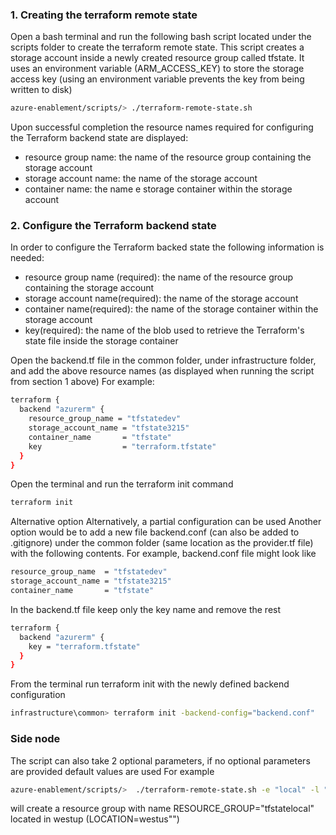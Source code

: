 ### 1. Creating the terraform remote state
Open a bash terminal and run the following bash script located under the scripts folder to create the terraform remote state.
This script creates a storage account inside a newly created resource group called tfstate.
It uses an environment variable (ARM_ACCESS_KEY) to store the storage access key (using an environment variable prevents the key from being written to disk)

```sh
azure-enablement/scripts/> ./terraform-remote-state.sh
``` 
Upon successful completion the resource names required for configuring the Terraform backend state are displayed:
- resource group name: the name of the resource group containing the storage account
- storage account name: the name of the storage account
- container name: the name e storage container within the storage account

### 2. Configure the Terraform backend state
In order to configure the Terraform backed state the following information is needed:
- resource group name (required): the name of the resource group containing the storage account
- storage account name(required): the name of the storage account
- container name(required): the name of the storage container within the storage account
- key(required): the name of the blob used  to retrieve the Terraform's state file inside the storage container 

Open the backend.tf file in the common folder, under infrastructure folder, and add the above resource names (as displayed when running the script from section 1 above)
For example:

```sh
terraform {
  backend "azurerm" {
    resource_group_name = "tfstatedev"
    storage_account_name = "tfstate3215"
    container_name       = "tfstate"
    key                  = "terraform.tfstate"
  }
}
```
Open the terminal and run the terraform init command

```sh
terraform init
```

Alternative option
Alternatively, a partial configuration can be used
Another option would be to add a new file backend.conf (can also be added to .gitignore) under the common folder (same location as the provider.tf file) with the following contents.
For example, backend.conf file might look like

```sh
resource_group_name  = "tfstatedev"
storage_account_name = "tfstate3215"
container_name       = "tfstate"
```

In the backend.tf file keep only the key name and remove the rest
```sh
terraform {
  backend "azurerm" {
    key = "terraform.tfstate"
  }
}
```

From the terminal run terraform init with the newly defined backend configuration

```sh
infrastructure\common> terraform init -backend-config="backend.conf"
```

### Side node
The script can also take 2 optional parameters, if no optional parameters are provided default values are used
For example

```sh
azure-enablement/scripts/>  ./terraform-remote-state.sh -e "local" -l "westus"
``` 
will create a resource group with name RESOURCE_GROUP="tfstatelocal" located in westup (LOCATION=westus"")